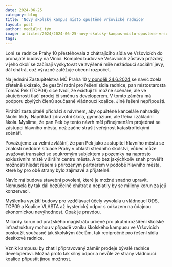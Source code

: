 ```yaml
---
date: 2024-06-25
category: blog
title: 'Nový školský kampus místo opuštěné vršovické radnice'
layout: post
author: mediální tým
image: articles/2024/2024-06-25-novy-skolsky-kampus-misto-opustene-vrsovicke-radnice.jpg
tags:
---
```


Loni se radnice Prahy 10 přestěhovala z chátrajícího sídla ve Vršovicích do pronajaté budovy na Vinici. Komplex budov ve Vršovicích zůstává prázdný, v jeho okolí se začínají vyskytovat ve zvýšené míře nežádoucí sociální jevy, dál chátrá, což výrazně zatěžuje obecní rozpočet.

Na jednání Zastupitelstva MČ Praha 10 [v pondělí 24.6.2024](https://praha10.cz/volene-organy/zastupitelstvo-mc/zapisy-a-stenozaznamy-ze-zasedani) se navíc zcela zřetelně ukázalo, že gesční radní pro řešení sídla radnice, pan místostarosta Tomáš Pek (TOP09) sice tvrdí, že existují tři možné scénáře, ale ve skutečnosti tlačí prodej či směnu s developerem. V tomto záměru má podporu zbylých členů současné vládnoucí koalice. Jiné řešení nepřipouští.

Pirátští zastupitelé přichází s návrhem, aby opuštěné kanceláře nahradily školní třídy. Například zdravotní škola, gymnázium, ale třeba i základní škola. Myslíme, že pan Pek by tento návrh měl přinejmenším projednat se zástupci hlavního města, než začne strašit veřejnost katastrofickými scénáři.

Považujeme za velmi zvláštní, že pan Pek jako zastupitel hlavního města se znalostí nedobré situace Prahy v oblasti středního školství, vůbec může uvažovat transakci se soukromým subjektem s pozemky na naprosto exkluzivním místě v širším centru města. A to bez jakýchkoliv snah prověřit možnosti hledat řešení s přirozeným partnerem v podobě hlavního města, které by pro obě strany bylo zajímavé a přijatelné.

Navíc má budova stavební povolení, které je možné snadno upravit. Nemusela by tak dál bezúčelně chátrat a neplatily by se miliony korun za její konzervaci.

Myšlenka využití budovy pro vzdělávací účely vyvolala u vládnoucí ODS, TOP09 a Koalice VLASTA až hysterický odpor s odkazem na údajnou ekonomickou nevýhodnost. Opak je pravdou.

Miliardy korun od pražského magistrátu určené pro akutní rozšíření školské infrastruktury mohou v případě vzniku školského kampusu ve Vršovicích posloužit současně jak školským účelům, tak recipročně pro řešení sídla desítkové radnice.

Vznik kampusu by zhatil připravovaný záměr prodeje bývalé radnice developerovi. Možná proto tak silný odpor a nevůle ze strany vládnoucí koalice připustit jinou možnost.
